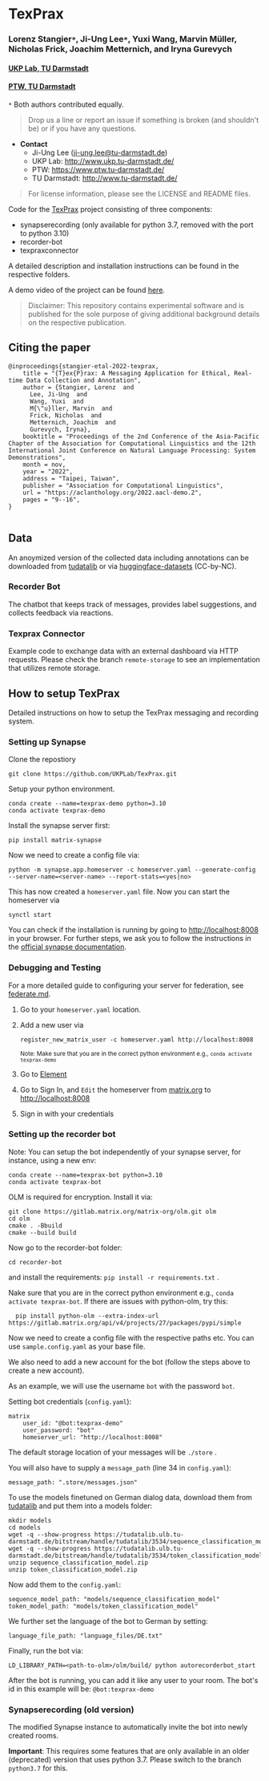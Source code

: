 # TexPrax
### Lorenz Stangier`*`, Ji-Ung Lee`*`, Yuxi Wang, Marvin Müller, Nicholas Frick, Joachim Metternich, and Iryna Gurevych
#### [UKP Lab, TU Darmstadt](https://www.informatik.tu-darmstadt.de/ukp/ukp_home/index.en.jsp)
#### [PTW, TU Darmstadt](https://www.ptw.tu-darmstadt.de/institut_ptw/index.de.jsp)
`*` Both authors contributed equally.

> Drop us a line or report an issue if something is broken (and shouldn't be) or if you have any questions.

* **Contact** 
    * Ji-Ung Lee (ji-ung.lee@tu-darmstadt.de) 
    * UKP Lab: http://www.ukp.tu-darmstadt.de/
    * PTW: https://www.ptw.tu-darmstadt.de/
    * TU Darmstadt: http://www.tu-darmstadt.de/

> For license information, please see the LICENSE and README files.

Code for the [TexPrax](https://texprax.de/) project consisting of three components:

* synapserecording (only available for python 3.7, removed with the port to python 3.10)
* recorder-bot
* texpraxconnector

A detailed description and installation instructions can be found in the respective folders.

A demo video of the project can be found [here](https://nextcloud.ukp.informatik.tu-darmstadt.de/index.php/s/EcQxDwAEeNT4w8n).

> Disclaimer: This repository contains experimental software and is published for the sole purpose of giving additional background details on the respective publication. 

## Citing the paper 

```
@inproceedings{stangier-etal-2022-texprax,
    title = "{T}ex{P}rax: A Messaging Application for Ethical, Real-time Data Collection and Annotation",
    author = {Stangier, Lorenz  and
      Lee, Ji-Ung  and
      Wang, Yuxi  and
      M{\"u}ller, Marvin  and
      Frick, Nicholas  and
      Metternich, Joachim  and
      Gurevych, Iryna},
    booktitle = "Proceedings of the 2nd Conference of the Asia-Pacific Chapter of the Association for Computational Linguistics and the 12th International Joint Conference on Natural Language Processing: System Demonstrations",
    month = nov,
    year = "2022",
    address = "Taipei, Taiwan",
    publisher = "Association for Computational Linguistics",
    url = "https://aclanthology.org/2022.aacl-demo.2",
    pages = "9--16",
}


```

## Data

An anoymized version of the collected data including annotations can be downloaded from [tudatalib](https://tudatalib.ulb.tu-darmstadt.de/handle/tudatalib/3534) or via [huggingface-datasets](https://huggingface.co/datasets/UKPLab/TexPrax) (CC-by-NC). 

### Recorder Bot

The chatbot that keeps track of messages, provides label suggestions, and collects feedback via reactions.

### Texprax Connector

Example code to exchange data with an external dashboard via HTTP requests. 
Please check the branch ```remote-storage``` to see an implementation that utilizes remote storage.

## How to setup TexPrax

Detailed instructions on how to setup the TexPrax messaging and recording system.

### Setting up Synapse

Clone the repostiory

```git clone https://github.com/UKPLab/TexPrax.git```


Setup your python environment.

```
conda create --name=texprax-demo python=3.10
conda activate texprax-demo
```

Install the synapse server first:
```
pip install matrix-synapse
```

Now we need to create a config file via:
```
python -m synapse.app.homeserver -c homeserver.yaml --generate-config --server-name=<server-name> --report-stats=<yes|no>
```

This has now created a ```homeserver.yaml``` file. Now you can start the homeserver via 

```synctl start``` 

You can check if the installation is running by going to [http://localhost:8008](http://localhost:8008) in your browser.
For further steps, we ask you to follow the instructions in the [official synapse documentation](https://github.com/UKPLab/TexPrax/blob/main/synapserecording/INSTALL.md#setting-up-synapse).


### Debugging and Testing

For a more detailed guide to configuring your server for federation, see
[federate.md](docs/federate.md).


1. Go to your ```homeserver.yaml``` location.
2. Add a new user via
    
    ```
    register_new_matrix_user -c homeserver.yaml http://localhost:8008
    ```
    
    <small>Note: Make sure that you are in the correct python environment e.g., ```conda activate texprax-demo```
    </small>

3. Go to [Element](https://app.element.io/)
4. Go to Sign In, and ```Edit``` the homeserver from [matrix.org](matrix.org) to [http://localhost:8008](http://localhost:8008) 
5. Sign in with your credentials

### Setting up the recorder bot

Note: You can setup the bot independently of your synapse server, for instance, using a new env:

```
conda create --name=texprax-bot python=3.10
conda activate texprax-bot
```

OLM is required for encryption. Install it via:

    git clone https://gitlab.matrix.org/matrix-org/olm.git olm
    cd olm
    cmake . -Bbuild
    cmake --build build


Now go to the recorder-bot folder: 

```cd recorder-bot``` 

and install the requirements: 
```pip install -r requirements.txt``` .

Nake sure that you are in the correct python environment e.g., ```conda activate texprax-bot```. If there are issues with python-olm, try this:
   
      pip install python-olm --extra-index-url https://gitlab.matrix.org/api/v4/projects/27/packages/pypi/simple


Now we need to create a config file with the respective paths etc. You can use ```sample.config.yaml``` as your base file.

We also need to add a new account for the bot (follow the steps above to create a new account). 

As an example, we will use the username ```bot``` with the password ```bot```. 

Setting bot credentials (```config.yaml```):

    matrix
        user_id: "@bot:texprax-demo"
        user_password: "bot"
        homeserver_url: "http://localhost:8008"

The default storage location of your messages will be ```./store``` . 

You will also have to supply a ```message_path``` (line 34 in ```config.yaml```):

    message_path: ".store/messages.json"

To use the models finetuned on German dialog data, download them from [tudatalib](https://tudatalib.ulb.tu-darmstadt.de/handle/tudatalib/3534) and put them into a models folder:

    mkdir models
    cd models
    wget -q --show-progress https://tudatalib.ulb.tu-darmstadt.de/bitstream/handle/tudatalib/3534/sequence_classification_model.zip
    wget -q --show-progress https://tudatalib.ulb.tu-darmstadt.de/bitstream/handle/tudatalib/3534/token_classification_model.zip
    unzip sequence_classification_model.zip
    unzip token_classification_model.zip

Now add them to the ```config.yaml```:

    sequence_model_path: "models/sequence_classification_model"  
    token_model_path: "models/token_classification_model"  

We further set the language of the bot to German by setting:

    language_file_path: "language_files/DE.txt"

Finally, run the bot via:

```
LD_LIBRARY_PATH=<path-to-olm>/olm/build/ python autorecorderbot_start
```

After the bot is running, you can add it like any user to your room. The bot's id in this example will be: `@bot:texprax-demo`


### Synapserecording (old version)

The modified Synapse instance to automatically invite the bot into newly created rooms.

**Important**: This requires some features that are only available in an older (deprecated) version that uses python 3.7.
Please switch to the branch ```python3.7``` for this.
